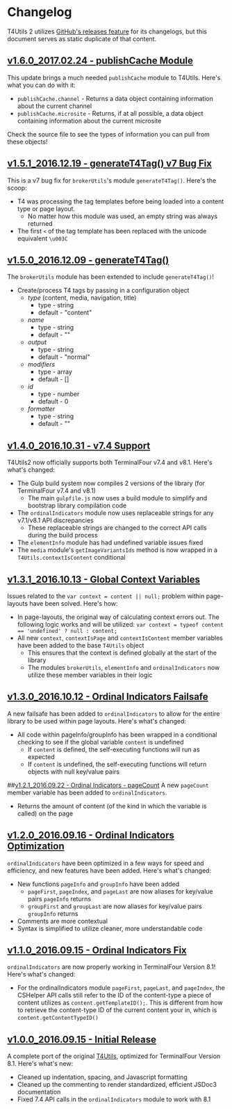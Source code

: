 # Changelog
T4Utils 2 utilizes [GitHub's releases feature](https://github.com/blog/1547-release-your-software) for its changelogs, but this document serves as static duplicate of that content.

## [v1.6.0_2017.02.24 - publishCache Module](https://github.com/virginiacommonwealthuniversity/T4Utils2/releases/tag/v1.6.0_2017.02.24)
This update brings a much needed `publishCache` module to T4Utils. Here's what you can do with it:
* `publishCache.channel` -   Returns a data object containing information about the current channel
* `publishCache.microsite` - Returns, if at all possible, a data object containing information about the current microsite

Check the source file to see the types of information you can pull from these objects!

## [v1.5.1_2016.12.19 - generateT4Tag() v7 Bug Fix](https://github.com/virginiacommonwealthuniversity/T4Utils2/releases/tag/v1.5.1_2016.12.19)
This is a v7 bug fix for `brokerUtils`'s module `generateT4Tag()`. Here's the scoop:
* T4 was processing the tag templates before being loaded into a content type or page layout.
    * No matter how this module was used, an empty string was always returned
* The first `<` of the tag template has been replaced with the unicode equivalent `\u003C`

## [v1.5.0_2016.12.09 - generateT4Tag()](https://github.com/virginiacommonwealthuniversity/T4Utils2/releases/tag/v1.5.0_2016.12.09)
The `brokerUtils` module has been extended to include `generateT4Tag()`!
* Create/process T4 tags by passing in a configuration object
    * *type* (content, media, navigation, title)
        * type - string
        * default - "content"
    * *name*
        * type - string
        * default - ""
    * *output*
        * type - string
        * default - "normal"
    * *modifiers*
        * type - array
        * default - []
    * *id*
        * type - number
        * default - 0
    * *formatter*
        * type - string
        * default - ""

## [v1.4.0_2016.10.31 - v7.4 Support](https://github.com/virginiacommonwealthuniversity/T4Utils2/releases/tag/v1.4.0_2016.10.31)
T4Utils2 now officially supports both TerminalFour v7.4 and v8.1. Here's what's changed:
* The Gulp build system now compiles 2 versions of the library (for TerminalFour v7.4 and v8.1)
    * The main `gulpfile.js` now uses a build module to simplify and bootstrap library compilation code
* The `ordinalIndicators` module now uses replaceable strings for any v7.1/v8.1 API discrepancies
    * These replaceable strings are changed to the correct API calls during the build process
* The `elementInfo` module has had undefined variable issues fixed
* The `media` module's `getImageVariantsIds` method is now wrapped in a `T4Utils.contextIsContent` conditional

## [v1.3.1_2016.10.13 - Global Context Variables](https://github.com/virginiacommonwealthuniversity/T4Utils2/releases/tag/v1.3.1_2016.10.13)
Issues related to the `var context = content || null;` problem within page-layouts have been solved. Here's how:
* In page-layouts, the original way of calculating context errors out. The following logic works and will be utilized: `var context = typeof content == 'undefined' ? null : content;`
* All new `context`, `contextIsPage` and `contextIsContent` member variables have been added to the base `T4Utils` object
    * This ensures that the context is defined globally at the start of the library
    * The modules `brokerUtils`, `elementInfo` and `ordinalIndicators` now utilize these member variables in their logic

## [v1.3.0_2016.10.12 - Ordinal Indicators Failsafe](https://github.com/virginiacommonwealthuniversity/T4Utils2/releases/tag/v1.3.0_2016.10.12)
A new failsafe has been added to `ordinalIndicators` to allow for the entire library to be used within page layouts. Here's what's changed:
* All code within pageInfo/groupInfo has been wrapped in a conditional checking to see if the global variable `content` is undefined
    * If `content` is defined, the self-executing functions will run as expected
    * If `content` is undefined, the self-executing functions will return objects with null key/value pairs

##[v1.2.1_2016.09.22 - Ordinal Indicators - pageCount](https://github.com/virginiacommonwealthuniversity/T4Utils2/releases/tag/v1.2.1_2016.09.22)
A new `pageCount` member variable has been added to `ordinalIndicators`.
* Returns the amount of content (of the kind in which the variable is called) on the page

## [v1.2.0_2016.09.16 - Ordinal Indicators Optimization](https://github.com/virginiacommonwealthuniversity/T4Utils2/releases/tag/v1.2.0_2016.09.16)
`ordinalIndicators` have been optimized in a few ways for speed and efficiency, and new features have been added. Here's what's changed:
* New functions `pageInfo` and `groupInfo` have been added
    * `pageFirst`, `pageIndex`, and `pageLast` are now aliases for key/value pairs `pageInfo` returns
    * `groupFirst` and `groupLast` are now aliases for key/value pairs `groupInfo` returns
* Comments are more contextual
* Syntax is simplified to utilize cleaner, more understandable code

## [v1.1.0_2016.09.15 - Ordinal Indicators Fix](https://github.com/virginiacommonwealthuniversity/T4Utils2/releases/tag/v1.1.0_2016.09.15)
`ordinalIndicators` are now properly working in TerminalFour Version 8.1! Here's what's changed:
* For the ordinalIndicators module `pageFirst`, `pageLast`, and `pageIndex`, the CSHelper API calls still refer to the ID of the content-type a piece of content utilizes as `content.getTemplateID();`. This is different from how to retrieve the content-type ID of the current content your in, which is `content.getContentTypeID()`

## [v1.0.0_2016.09.15 - Initial Release](https://github.com/virginiacommonwealthuniversity/T4Utils2/releases/tag/v1.0.0_2016.09.15)
A complete port of the original [T4Utils](https://github.com/FPBSchoolOfNursing/T4Utils), optimized for TerminalFour Version 8.1. Here's what's new:
* Cleaned up indentation, spacing, and Javascript formatting
* Cleaned up the commenting to render standardized, efficient JSDoc3 documentation
* Fixed 7.4 API calls in the `ordinalIndicators` module to work with 8.1
